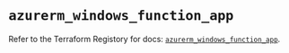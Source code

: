 # `azurerm_windows_function_app`

Refer to the Terraform Registory for docs: [`azurerm_windows_function_app`](https://registry.terraform.io/providers/hashicorp/azurerm/3.60.0/docs/resources/windows_function_app).
